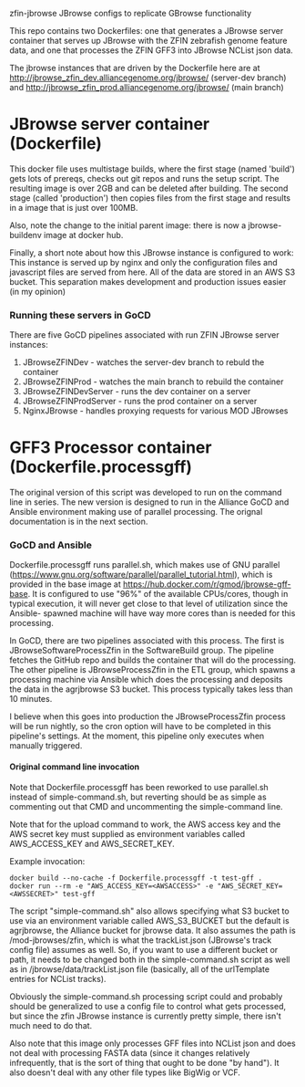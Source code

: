 zfin-jbrowse
JBrowse configs to replicate GBrowse functionality

This repo contains two Dockerfiles: one that generates a JBrowse
server container that serves up JBrowse with the ZFIN zebrafish
genome feature data, and one that processes the ZFIN GFF3 into
JBrowse NCList json data.

The jbrowse instances that are driven by the Dockerfile here are at
http://jbrowse_zfin_dev.alliancegenome.org/jbrowse/ (server-dev branch) and 
http://jbrowse_zfin_prod.alliancegenome.org/jbrowse/ (main branch)

JBrowse server container (Dockerfile)
=====================================

This docker file uses multistage builds, where the first stage (named 'build')
gets lots of prereqs, checks out git repos and runs the setup script. The
resulting image is over 2GB and can be deleted after building. The second
stage (called 'production') then copies files from the first stage and
results in a image that is just over 100MB.

Also, note the change to the initial parent image: there is now a jbrowse-buildenv
image at docker hub.

Finally, a short note about how this JBrowse instance is configured to work:
This instance is served up by nginx and only the configuration files and
javascript files are served from here.  All of the data are stored in an AWS
S3 bucket.  This separation makes development and production issues easier
(in my opinion)

### Running these servers in GoCD

There are five GoCD pipelines associated with run ZFIN JBrowse server instances:

1. JBrowseZFINDev - watches the server-dev branch to rebuld the container
2. JBrowseZFINProd - watches the main branch to rebuild the container
3. JBrowseZFINDevServer - runs the dev container on a server
4. JBrowseZFINProdServer - runs the prod container on a server
5. NginxJBrowse - handles proxying requests for various MOD JBrowses

GFF3 Processor container (Dockerfile.processgff)
================================================

The original version of this script was developed to run on the command
line in series. The new version is designed to run in the Alliance GoCD and
Ansible environment making use of parallel processing. The orignal documentation
is in the next section.

### GoCD and Ansible

Dockerfile.processgff runs parallel.sh, which makes use of GNU parallel 
(https://www.gnu.org/software/parallel/parallel_tutorial.html), which is
provided in the base image at https://hub.docker.com/r/gmod/jbrowse-gff-base.
It is configured to use "96%" of the available CPUs/cores, though in typical
execution, it will never get close to that level of utilization since the Ansible-
spawned machine will have way more cores than is needed for this processing.

In GoCD, there are two pipelines associated with this process.  The first is 
JBrowseSoftwareProcessZfin in the SoftwareBuild group. The pipeline fetches the
GitHub repo and builds the container that will do the processing. The other
pipeline is JBrowseProcessZfin in the ETL group, which spawns a processing 
machine via Ansible which does the processing and deposits the data in the
agrjbrowse S3 bucket. This process typically takes less than 10 minutes.

I believe when this goes into production the JBrowseProcessZfin process will
be run nightly, so the cron option will have to be completed in this
pipeline's settings. At the moment, this pipeline only executes when manually 
triggered.

#### Original command line invocation

Note that Dockerfile.processgff has been reworked to use parallel.sh
instead of simple-command.sh, but reverting should be as simple as commenting
out that CMD and uncommenting the simple-command line.

Note that for the upload command to work, the AWS access key and the AWS
secret key must supplied as environment variables called AWS_ACCESS_KEY and
AWS_SECRET_KEY.

Example invocation:

    docker build --no-cache -f Dockerfile.processgff -t test-gff .
    docker run --rm -e "AWS_ACCESS_KEY=<AWSACCESS>" -e "AWS_SECRET_KEY=<AWSSECRET>" test-gff

The script "simple-command.sh" also allows specifying what S3 bucket to use
via an environment variable called AWS_S3_BUCKET but the default is agrjbrowse, the
Alliance bucket for jbrowse data.  It also assumes the path is /mod-jbrowses/zfin,
which is what the trackList.json (JBrowse's track config file) assumes as well.
So, if you want to use a different bucket or path, it needs to be changed both in the
simple-command.sh script as well as in /jbrowse/data/trackList.json file (basically,
all of the urlTemplate entries for NCList tracks).

Obviously the simple-command.sh processing script could and probably should be
generalized to use a config file to control what gets processed, but since
the zfin JBrowse instance is currently pretty simple, there isn't much need to do that.

Also note that this image only processes GFF files into NCList json and does
not deal with processing FASTA data (since it changes relatively infrequently,
that is the sort of thing that ought to be done "by hand").  It also doesn't deal
with any other file types like BigWig or VCF.


